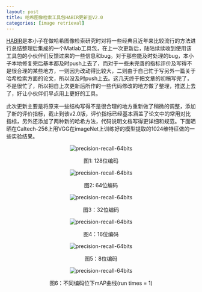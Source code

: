 ```yaml
---
layout: post
title: 哈希图像检索工具包HABIR更新至V2.0
categories: [image retrieval]
---
```


[HABIR](http://yongyuan.name/habir/)是本小子在做哈希图像检索研究时对将一些经典且近年来比较流行的方法进行总结整理后集成的一个Matlab工具包，在上一次更新后，陆陆续续收到使用该工具包的小伙伴们反馈过来的一些信息和bug。对于那些能及时处理的bug，本小子本地修复完后基本都及时push上去了，而对于一些未完善的指标评价及写得不是很合理的某些地方，一则因为改动得比较大，二则由于自己忙于写另外一篇关于哈希检索方面的论文，所以没及时push上去。这几天终于把文章的初稿写完了，不是很忙了，所以把自上次更新后所作的一些代码修改的地方做了整理，推送上去了，好让小伙伴们早点用上更好的工具。

此次更新主要是将原来一些结构写得不是很合理的地方重新做了稍微的调整，添加了新的评价指标，截止到该v2.0版，评价指标已经基本涵盖了论文中的常用对比指标，另外还添加了两种新的哈希方法，代码说明文档写得更详细和规范。下面晒晒在Caltech-256上用VGG在imageNet上训练好的模型提取的1024维特征做的一些实验结果。

<p align="center"><img src="https://github.com/willard-yuan/hashing-baseline-for-image-retrieval/blob/master/doc/together_png/128bits.png" alt="precision-recall-64bits"/></p>
<p align="center">图1: 128位编码</p>
<p align="center"><img src="https://github.com/willard-yuan/hashing-baseline-for-image-retrieval/blob/master/doc/together_png/64bits.png" alt="precision-recall-64bits"/></p>
<p align="center">图2: 64位编码</p>
<p align="center"><img src="https://github.com/willard-yuan/hashing-baseline-for-image-retrieval/blob/master/doc/together_png/32bits.png" alt="precision-recall-64bits"/></p>
<p align="center">图3：32位编码</p>
<p align="center"><img src="https://github.com/willard-yuan/hashing-baseline-for-image-retrieval/blob/master/doc/together_png/16bits.png" alt="precision-recall-64bits"/></p>
<p align="center">图4：16位编码</p>
<p align="center"><img src="v/8bits.png" alt="precision-recall-64bits"/></p>
<p align="center">图5：8位编码</p>
<p align="center"><img src="https://github.com/willard-yuan/hashing-baseline-for-image-retrieval/blob/master/doc/together_png/mAP.png" alt="precision-recall-64bits"/></p>
<p align="center">图6：不同编码位下mAP曲线(run times = 1)</p>

